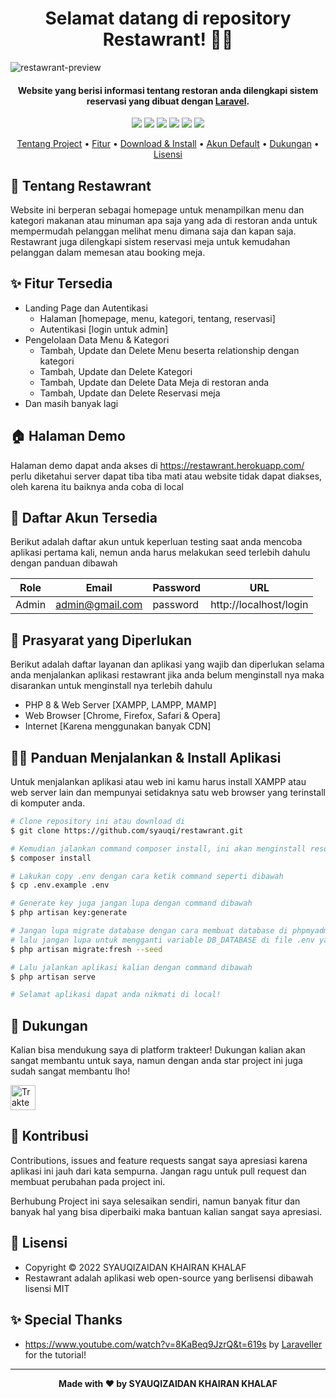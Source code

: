 <h1 align="center">Selamat datang di repository Restawrant! 👋🏻</h1>

![restawrant-preview](https://user-images.githubusercontent.com/46257169/184797401-19a87345-0027-4b51-a137-9e80d6177541.png)


<p></p>

<h4 align="center">Website yang berisi informasi tentang restoran anda dilengkapi sistem reservasi  yang dibuat dengan <a href="https://laravel.com/" target="_blank">Laravel</a>.
</h4>

<p></p>

<p align="center">
	<img src="https://img.shields.io/github/issues/syauqi/restawrant?style=flat-square">
	<img src="https://img.shields.io/github/stars/syauqi/restawrant?style=flat-square"> 
	<img src="https://img.shields.io/github/forks/syauqi/restawrant?style=flat-square">
	<img src="https://img.shields.io/github/license/syauqi/restawrant?style=flat-square">
	<img src="https://img.shields.io/badge/maintained%3F-no-red.svg?style=flat-square">
	<img src="https://img.shields.io/github/followers/syauqi.svg?style=flat-square&label=followers">
</p>

<p align="center">
  <a href="#tentang">Tentang Project</a> •
  <a href="#fitur">Fitur</a> •
  <a href="#download">Download & Install</a> •
  <a href="#akun">Akun Default</a> •
  <a href="#dukungan">Dukungan</a> •
  <a href="#lisensi">Lisensi</a>
</p>

<p></p>

<h2 id="tentang">🍣 Tentang Restawrant</h2>

Website ini berperan sebagai homepage untuk menampilkan menu dan kategori makanan atau minuman apa saja yang ada di restoran anda untuk mempermudah pelanggan melihat menu dimana saja dan kapan saja. Restawrant juga dilengkapi sistem reservasi meja untuk kemudahan pelanggan dalam memesan atau booking meja.

<p></p>

<h2 id="fitur">✨ Fitur Tersedia</h2>

-   Landing Page dan Autentikasi
    -   Halaman [homepage, menu, kategori, tentang, reservasi]
    -   Autentikasi [login untuk admin]
-   Pengelolaan Data Menu & Kategori
    -   Tambah, Update dan Delete Menu beserta relationship dengan kategori
    -   Tambah, Update dan Delete Kategori
    -   Tambah, Update dan Delete Data Meja di restoran anda
    -   Tambah, Update dan Delete Reservasi meja
- Dan masih banyak lagi
<p></p>

<h2 id="demo">🏠 Halaman Demo</h2>

Halaman demo dapat anda akses di https://restawrant.herokuapp.com/ perlu diketahui server dapat tiba tiba mati atau website tidak dapat diakses, oleh karena itu baiknya anda coba di local

<p></p>

<h2 id="akun">🔑 Daftar Akun Tersedia</h2>

Berikut adalah daftar akun untuk keperluan testing saat anda mencoba aplikasi pertama kali, nemun anda harus melakukan seed terlebih dahulu dengan panduan dibawah

| Role      | Email             | Password    | URL                                        |
| --------- | ----------------- | ----------- | ------------------------------------------ |
| Admin     | admin@gmail.com   | password | http://localhost/login     |


<p></p>

<h2 id="syarat">💾 Prasyarat yang Diperlukan</h2>

Berikut adalah daftar layanan dan aplikasi yang wajib dan diperlukan selama anda menjalankan aplikasi restawrant jika anda belum menginstall nya maka disarankan untuk menginstall nya terlebih dahulu

-   PHP 8 & Web Server [XAMPP, LAMPP, MAMP]
-   Web Browser [Chrome, Firefox, Safari & Opera]
-   Internet [Karena menggunakan banyak CDN]

<p></p>

<h2 id="download">🐱‍💻 Panduan Menjalankan & Install Aplikasi</h2>

Untuk menjalankan aplikasi atau web ini kamu harus install XAMPP atau web server lain dan mempunyai setidaknya satu web browser yang terinstall di komputer anda.

```bash
# Clone repository ini atau download di
$ git clone https://github.com/syauqi/restawrant.git

# Kemudian jalankan command composer install, ini akan menginstall resources yang laravel butuhkan
$ composer install

# Lakukan copy .env dengan cara ketik command seperti dibawah
$ cp .env.example .env

# Generate key juga jangan lupa dengan command dibawah
$ php artisan key:generate

# Jangan lupa migrate database dengan cara membuat database di phpmyadmin atau aplikasi lainnya yang kalian pakai,
# lalu jangan lupa untuk mengganti variable DB_DATABASE di file .env yang di folder project
$ php artisan migrate:fresh --seed

# Lalu jalankan aplikasi kalian dengan command dibawah
$ php artisan serve

# Selamat aplikasi dapat anda nikmati di local!
```

<p></p>

<h2 id="dukungan">💌 Dukungan</h2>

Kalian bisa mendukung saya di platform trakteer! Dukungan kalian akan sangat membantu untuk saya, namun dengan anda star project ini juga sudah sangat membantu lho!

<p></p>

<a href="https://trakteer.id/syaufy" target="_blank"><img id="wse-buttons-preview" src="https://cdn.trakteer.id/images/embed/trbtn-red-5.png" height="40" style="border:0px;height:40px;" alt="Trakteer Saya"></a>

<p></p>

<h2 id="kontribusi">🤝 Kontribusi</h2>

Contributions, issues and feature requests sangat saya apresiasi karena aplikasi ini jauh dari kata sempurna. Jangan ragu untuk pull request dan membuat perubahan pada project ini.

Berhubung Project ini saya selesaikan sendiri, namun banyak fitur dan banyak hal yang bisa diperbaiki maka bantuan kalian sangat saya apresiasi.

<p></p>

<h2 id="lisensi">📝 Lisensi</h2>

-   Copyright © 2022 SYAUQIZAIDAN KHAIRAN KHALAF
-   Restawrant adalah aplikasi web open-source yang berlisensi dibawah lisensi MIT

<h2 id="lisensi">✨ Special Thanks</h2>

-   https://www.youtube.com/watch?v=8KaBeq9JzrQ&t=619s by <a href="https://www.youtube.com/c/Laraveller"> Laraveller </a>  for the tutorial!

---

**<p align="center">Made with ❤️ by SYAUQIZAIDAN KHAIRAN KHALAF</p>**

